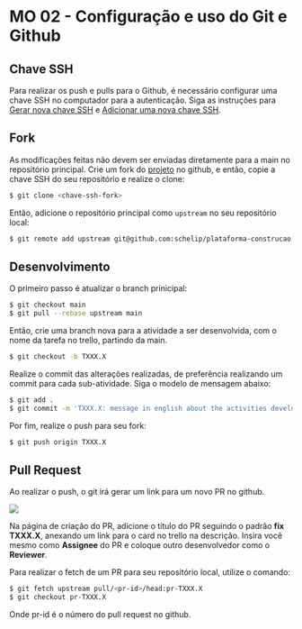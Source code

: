 # MO 02 - Configuração e uso do Git e Github

## Chave SSH

Para realizar os push e pulls para o Github, é necessário configurar uma chave SSH no computador para a autenticação.
Siga as instruções para [Gerar nova chave SSH](https://docs.github.com/pt/authentication/connecting-to-github-with-ssh/generating-a-new-ssh-key-and-adding-it-to-the-ssh-agent) e [Adicionar uma nova chave SSH](https://docs.github.com/pt/authentication/connecting-to-github-with-ssh/adding-a-new-ssh-key-to-your-github-account).

## Fork

As modificações feitas não devem ser enviadas diretamente para a main no repositório principal.
Crie um fork do [projeto](https://github.com/schelip/plataforma-construcao) no github, e então, copie a chave SSH do seu repositório e realize o clone:

```bash
$ git clone <chave-ssh-fork>
```

Então, adicione o repositório principal como `upstream` no seu repositório local:

```bash
$ git remote add upstream git@github.com:schelip/plataforma-construcao.git
```

## Desenvolvimento

O primeiro passo é atualizar o branch prinicipal:

```bash
$ git checkout main
$ git pull --rebase upstream main
```

Então, crie uma branch nova para a atividade a ser desenvolvida, com o nome da tarefa no trello, partindo da main.

```bash
$ git checkout -b TXXX.X
```

Realize o commit das alterações realizadas, de preferência realizando um commit para cada sub-atividade.
Siga o modelo de mensagem abaixo:

```bash
$ git add .
$ git commit -m 'TXXX.X: message in english about the activities developed'
```

Por fim, realize o push para seu fork:

```bash
$ git push origin TXXX.X
```

## Pull Request

Ao realizar o push, o git irá gerar um link para um novo PR no github.

![](../assets/images/git-pr-link.png)

Na página de criação do PR, adicione o título do PR seguindo o padrão **fix TXXX.X**, anexando um link para o card no trello na descrição.
Insira você mesmo como **Assignee** do PR e coloque outro desenvolvedor como o **Reviewer**.

Para realizar o fetch de um PR para seu repositório local, utilize o comando:

```bash
$ git fetch upstream pull/<pr-id>/head:pr-TXXX.X
$ git checkout pr-TXXX.X
```

Onde pr-id é o número do pull request no github.

